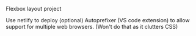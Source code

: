 Flexbox layout project

Use netlify to deploy (optional)
Autoprefixer (VS code extension) to allow support for multiple web browsers. (Won't do that as it clutters CSS)